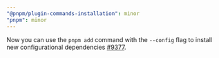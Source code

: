 ```yaml
---
"@pnpm/plugin-commands-installation": minor
"pnpm": minor
---
```


Now you can use the `pnpm add` command with the `--config` flag to install new configurational dependencies [#9377](https://github.com/pnpm/pnpm/pull/9377).

